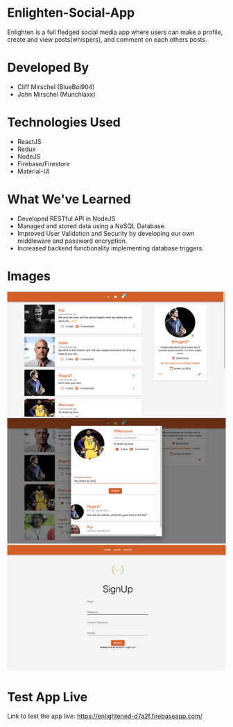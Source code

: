 # Enlighten-Social-App

Enlighten is a full fledged social media app where users can make a profile, create and view posts(whispers), and comment on each others posts.

# Developed By

- Cliff Mirschel (BlueBoi904)
- John Mirschel (Munchlaxx)

# Technologies Used

- ReactJS
- Redux
- NodeJS
- Firebase/Firestore
- Material-UI

# What We've Learned

- Developed RESTful API in NodeJS
- Managed and stored data using a NoSQL Database.
- Improved User Validation and Security by developing our own middleware and password encryption.
- Increased backend functionality implementing database triggers.

# Images

<img src='Images/main_view.png' heigth='500'>
<img src='Images/comment.png' heigth='500'>
<img src='Images/signup.png' heigth='500'>

# Test App Live

Link to test the app live: https://enlightened-d7a2f.firebaseapp.com/
